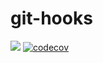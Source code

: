 # git-hooks
![](https://github.com/unthreaded/git-hooks/workflows/Git%20hooks%20Pipeline/badge.svg)
[![codecov](https://codecov.io/gh/unthreaded/git-hooks/branch/master/graph/badge.svg)](https://codecov.io/gh/unthreaded/git-hooks)